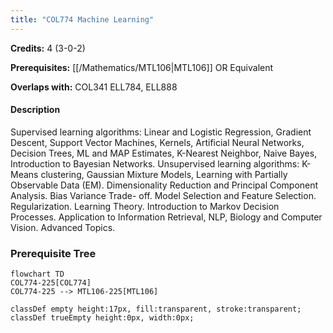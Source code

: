 ```yaml
---
title: "COL774 Machine Learning"
---
```

**Credits:** 4 (3-0-2)

**Prerequisites:** [[/Mathematics/MTL106|MTL106]] OR Equivalent

**Overlaps with:** COL341 ELL784, ELL888

#### Description
Supervised learning algorithms: Linear and Logistic Regression, Gradient Descent, Support Vector Machines, Kernels, Artificial Neural Networks, Decision Trees, ML and MAP Estimates, K-Nearest Neighbor, Naive Bayes, Introduction to Bayesian Networks. Unsupervised learning algorithms: K-Means clustering, Gaussian Mixture Models, Learning with Partially Observable Data (EM). Dimensionality Reduction and Principal Component Analysis. Bias Variance Trade- off. Model Selection and Feature Selection. Regularization. Learning Theory. Introduction to Markov Decision Processes. Application to Information Retrieval, NLP, Biology and Computer Vision. Advanced Topics.

### Prerequisite Tree

```mermaid
flowchart TD
COL774-225[COL774]
COL774-225 --> MTL106-225[MTL106]

classDef empty height:17px, fill:transparent, stroke:transparent;
classDef trueEmpty height:0px, width:0px;
```